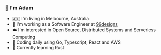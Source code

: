 ### 👋  I'm Adam

- 🇦🇺   I'm living in Melbourne, Australia
- 🔭   I'm working as a Software Engineer at [99designs](https://99designs.com.au/)
- ☁️   I'm interested in Open Source, Distributed Systems and Serverless Computing
- 🧰   Coding daily using Go, Typescript, React and AWS
- 🚀   Currently learning Rust  
